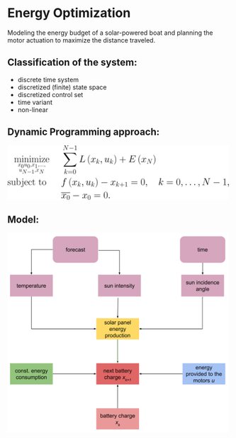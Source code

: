 # Energy Optimization

Modeling the energy budget of a solar-powered boat and planning the motor actuation to maximize the distance traveled.

## Classification of the system:

- discrete time system
- discretized (finite) state space
- discretized control set
- time variant
- non-linear

## Dynamic Programming approach:

<p align="left">
  <img src="images/DynProg.svg" width="500" title="dynamic programming">
</p>

## Model:

<p align="left">
  <img src="images/PlannedModel.svg" width="500" title="model">
</p>
